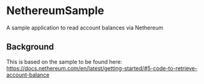 # NethereumSample
A sample application to read account balances via Nethereum

## Background
This is based on the sample to be found here: https://docs.nethereum.com/en/latest/getting-started/#5-code-to-retrieve-account-balance
